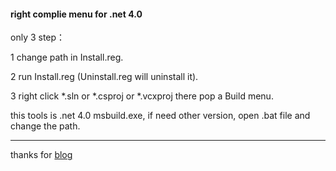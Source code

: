 

#### right complie menu for .net 4.0


only 3 step：

1 change path in Install.reg.

2 run Install.reg (Uninstall.reg will uninstall it).

3 right click *.sln or *.csproj or *.vcxproj there pop a Build menu.


this tools is .net 4.0 msbuild.exe, if need other version, open .bat file and change the path.

--------
thanks for [blog](http://www.cnblogs.com/ShadowK/archive/2011/09/08/2171538.html)